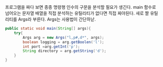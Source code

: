 프로그램을 짜다 보면 종종 명령행 인수의 구문을 분석할 필요가 생긴다.
main 함수로 넘어오는 문자열 배열을 직접 분석하는 유틸리티가 없다면 직접 짜야된다.
새로 짤 유틸리티를 Args라 부른다.
Args는 사용법이 간단하낟.

```java
public static void main(String[] args){
    try{
        Args arg = new Args("l,p#,d*", args);
        boolean logging = arg.getBoolen('l');
        int port =arg.getInt('p');
        String directory = arg.getString('d');
    }
}
```